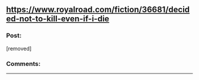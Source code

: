 ## https://www.royalroad.com/fiction/36681/decided-not-to-kill-even-if-i-die

### Post:

[removed]

### Comments:

---


